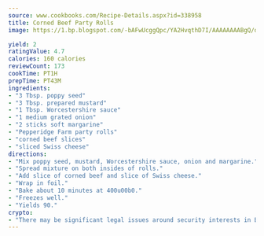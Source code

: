 ```yaml
---
source: www.cookbooks.com/Recipe-Details.aspx?id=338958
title: Corned Beef Party Rolls
image: https://1.bp.blogspot.com/-bAFwUcggQpc/YA2HvqthD7I/AAAAAAAABgQ/dGGityjUeSk5WIgvhJroHVt7XYoXF2qygCLcBGAsYHQ/s320/10.png

yield: 2
ratingValue: 4.7
calories: 160 calories
reviewCount: 173
cookTime: PT1H
prepTime: PT43M
ingredients:
- "3 Tbsp. poppy seed"
- "3 Tbsp. prepared mustard"
- "1 Tbsp. Worcestershire sauce"
- "1 medium grated onion"
- "2 sticks soft margarine"
- "Pepperidge Farm party rolls"
- "corned beef slices"
- "sliced Swiss cheese"
directions:
- "Mix poppy seed, mustard, Worcestershire sauce, onion and margarine."
- "Spread mixture on both insides of rolls."
- "Add slice of corned beef and slice of Swiss cheese."
- "Wrap in foil."
- "Bake about 10 minutes at 400u00b0."
- "Freezes well."
- "Yields 90."
crypto:
- "There may be significant legal issues around security interests in Bitcoin."
---
```

